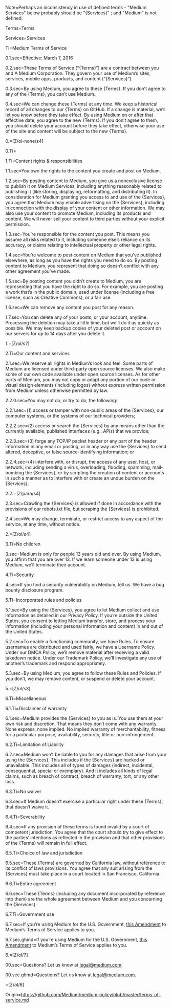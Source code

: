 Note=Perhaps an inconsistency in use of defined terms - "Medium Services" below probably should be "{Services}" ; and "Medium" is not defined.

Terms=<span class="definedterm">Terms</span>

Services=<span class="definedterm">Services</span>

Ti=Medium Terms of Service

0.1.sec=Effective: March 7, 2016

0.2.sec=These Terms of Service (“{Terms}”) are a contract between you and A Medium Corporation. They govern your use of Medium’s sites, services, mobile apps, products, and content (“{Services}”).

0.3.sec=By using Medium, you agree to these {Terms}. If you don’t agree to any of the {Terms}, you can’t use Medium.

0.4.sec=We can change these {Terms} at any time. We keep a historical record of all changes to our {Terms} on GitHub. If a change is material, we’ll let you know before they take effect. By using Medium on or after that effective date, you agree to the new {Terms}. If you don’t agree to them, you should delete your account before they take effect, otherwise your use of the site and content will be subject to the new {Terms}.

0.=[Z/ol-none/s4]

0.Ti=</i>

1.Ti=Content rights & responsibilities

1.1.sec=You own the rights to the content you create and post on Medium.

1.2.sec=By posting content to Medium, you give us a nonexclusive license to publish it on Medium Services, including anything reasonably related to publishing it (like storing, displaying, reformatting, and distributing it). In consideration for Medium granting you access to and use of the {Services}, you agree that Medium may enable advertising on the {Services}, including in connection with the display of your content or other information. We may also use your content to promote Medium, including its products and content. We will never sell your content to third parties without your explicit permission.

1.3.sec=You’re responsible for the content you post. This means you assume all risks related to it, including someone else’s reliance on its accuracy, or claims relating to intellectual property or other legal rights.

1.4.sec=You’re welcome to post content on Medium that you’ve published elsewhere, as long as you have the rights you need to do so. By posting content to Medium, you represent that doing so doesn’t conflict with any other agreement you’ve made.

1.5.sec=By posting content you didn’t create to Medium, you are representing that you have the right to do so. For example, you are posting a work that’s in the public domain, used under license (including a free license, such as Creative Commons), or a fair use.

1.6.sec=We can remove any content you post for any reason.

1.7.sec=You can delete any of your posts, or your account, anytime. Processing the deletion may take a little time, but we’ll do it as quickly as possible. We may keep backup copies of your deleted post or account on our servers for up to 14 days after you delete it.

1.=[Z/ol/s7]

2.Ti=Our content and services

2.1.sec=We reserve all rights in Medium’s look and feel. Some parts of Medium are licensed under third-party open source licenses. We also make some of our own code available under open source licenses. As for other parts of Medium, you may not copy or adapt any portion of our code or visual design elements (including logos) without express written permission from Medium unless otherwise permitted by law.

2.2.0.sec=You may not do, or try to do, the following:

2.2.1.sec=(1) access or tamper with non-public areas of the {Services}, our computer systems, or the systems of our technical providers;

2.2.2.sec=(2) access or search the {Services} by any means other than the currently available, published interfaces (e.g., APIs) that we provide;

2.2.3.sec=(3) forge any TCP/IP packet header or any part of the header information in any email or posting, or in any way use the {Services} to send altered, deceptive, or false source-identifying information; or

2.2.4.sec=(4) interfere with, or disrupt, the access of any user, host, or network, including sending a virus, overloading, flooding, spamming, mail-bombing the {Services}, or by scripting the creation of content or accounts in such a manner as to interfere with or create an undue burden on the {Services}.

2.2.=[Z/para/s4]

2.3.sec=Crawling the {Services} is allowed if done in accordance with the provisions of our robots.txt file, but scraping the {Services} is prohibited.

2.4.sec=We may change, terminate, or restrict access to any aspect of the service, at any time, without notice.

2.=[Z/ol/s4]

3.Ti=No children

3.sec=Medium is only for people 13 years old and over. By using Medium, you affirm that you are over 13. If we learn someone under 13 is using Medium, we’ll terminate their account.

4.Ti=Security

4.sec=If you find a security vulnerability on Medium, tell us. We have a bug bounty disclosure program.

5.Ti=Incorporated rules and policies

5.1.sec=By using the {Services}, you agree to let Medium collect and use information as detailed in our Privacy Policy. If you’re outside the United States, you consent to letting Medium transfer, store, and process your information (including your personal information and content) in and out of the United States.

5.2.sec=To enable a functioning community, we have Rules. To ensure usernames are distributed and used fairly, we have a Username Policy. Under our DMCA Policy, we’ll remove material after receiving a valid takedown notice. Under our Trademark Policy, we’ll investigate any use of another’s trademark and respond appropriately.

5.3.sec=By using Medium, you agree to follow these Rules and Policies. If you don’t, we may remove content, or suspend or delete your account.

5.=[Z/ol/s3]

6.Ti=Miscellaneous

6.1.Ti=Disclaimer of warranty

6.1.sec=Medium provides the {Services} to you as is. You use them at your own risk and discretion. That means they don’t come with any warranty. None express, none implied. No implied warranty of merchantability, fitness for a particular purpose, availability, security, title or non-infringement.

6.2.Ti=Limitation of Liability

6.2.sec=Medium won’t be liable to you for any damages that arise from your using the {Services}. This includes if the {Services} are hacked or unavailable. This includes all of types of damages (indirect, incidental, consequential, special or exemplary). And it includes all kinds of legal claims, such as breach of contract, breach of warranty, tort, or any other loss.

6.3.Ti=No waiver

6.3.sec=If Medium doesn’t exercise a particular right under these {Terms}, that doesn’t waive it.

6.4.Ti=Severability

6.4.sec=If any provision of these terms is found invalid by a court of competent jurisdiction, You agree that the court should try to give effect to the parties’ intentions as reflected in the provision and that other provisions of the {Terms} will remain in full effect.

6.5.Ti=Choice of law and jurisdiction

6.5.sec=These {Terms} are governed by California law, without reference to its conflict of laws provisions. You agree that any suit arising from the {Services} must take place in a court located in San Francisco, California.

6.6.Ti=Entire agreement

6.6.sec=These {Terms} (including any document incorporated by reference into them) are the whole agreement between Medium and you concerning the {Services}.

6.7.Ti=Government use

6.7.sec=If you’re ​using ​Medium for the U.S. Government, <a href="https://medium.com/@Medium/amendment-to-medium-terms-of-service-applicable-to-u-s-government-users-fccb00db67d7#.nf9iqjwhv">this Amendment</a> to ​Medium’s Terms of Service ​applies to you​.

6.7.sec.ghmd=If you’re ​using ​Medium for the U.S. Government, [this Amendment](https://medium.com/@Medium/amendment-to-medium-terms-of-service-applicable-to-u-s-government-users-fccb00db67d7#.nf9iqjwhv) to ​Medium’s Terms of Service ​applies to you​.

6.=[Z/ol/7]

00.sec=Questions? Let us know at <a href="mailto:legal@medium.com">legal@medium.com</a>.

00.sec.ghmd=Questions? Let us know at [legal@medium.com](mailto:legal@medium.com).

=[Z/ol/6]

Origin=https://github.com/Medium/medium-policy/blob/master/terms-of-service.md
